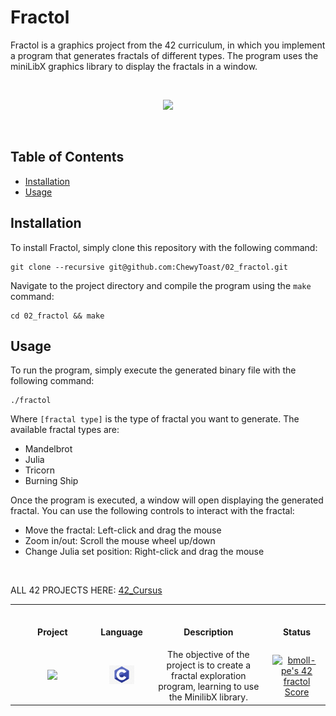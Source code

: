 # Fractol

Fractol is a graphics project from the 42 curriculum, in which you implement a program that generates fractals of different types. The program uses the miniLibX graphics library to display the fractals in a window.

</br>
<p align="center">
	<img src="https://github.com/ChewyToast/02_fractol/.img.mandelbrot.png" />
</p>
</br>

## Table of Contents

* [Installation](#installation)
* [Usage](#usage)

## Installation

To install Fractol, simply clone this repository with the following command:

```
git clone --recursive git@github.com:ChewyToast/02_fractol.git
```

Navigate to the project directory and compile the program using the `make` command:
```
cd 02_fractol && make
```

## Usage

To run the program, simply execute the generated binary file with the following command:

```
./fractol
```

Where `[fractal type]` is the type of fractal you want to generate. The available fractal types are:

* Mandelbrot
* Julia
* Tricorn
* Burning Ship

Once the program is executed, a window will open displaying the generated fractal. You can use the following controls to interact with the fractal:

* Move the fractal: Left-click and drag the mouse
* Zoom in/out: Scroll the mouse wheel up/down
* Change Julia set position: Right-click and drag the mouse

<br>
<table>
  
<th align="center">
<img width="500.5">
<p>Project</p>
</th>

<th align="center">
<img width="100">
<p>Language</p>
</th>
 
 
<th align="center">
<img width="225">
<p>Description</p>
</th>
 
  
<th align="center">
<img width="250.5">
<p>Status</p>
</th>
  
<tr>
<td align="center"><a href=https://github.com/ChewyToast/02_fractol><img src="https://github.com/ChewyToast/ChewyToast/blob/main/assets/02_fractol.png"><a/></td>
<td align="center"><a href=#><img width=40px src="https://github.com/ChewyToast/ChewyToast/blob/main/assets/logo_c.jpg"><a/></td>
<td align="center">The objective of the project is to create a fractal exploration program, learning to use the MinilibX library.</td>
<td align="center"><a href="href=https://github.com/ChewyToast/02_fractol"><img src="https://badge42.vercel.app/api/v2/cl8a35p1o00060hjtc2e3ktt3/project/2829601" alt="bmoll-pe's 42 fractol Score" /></a><a/></td>
</tr>
  
ALL 42 PROJECTS HERE: [42_Cursus](https://github.com/ChewyToast/42_Cursus)
